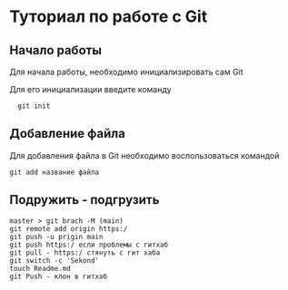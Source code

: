 # Туториал по работе с Git

## Начало работы

Для начала работы, необходимо инициализировать сам Git

Для его инициализации введите команду 

```
  git init
```

## Добавление файла

Для добавления файла в Git необходимо воспользоваться командой 

```
git add название файла
```
## Подружить - подгрузить 
```
master > git brach -M (main)
git remote add origin https:/
git push -u prigin main
git push https:/ если проблемы с гитхаб
git pull - https:/ стянуть с гит хаба
git switch -c 'Sekond'
touch Readme.md
git Push - клон в гитхаб 
```
